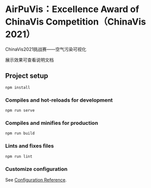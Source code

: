 # AirPuVis：Excellence Award of ChinaVis Competition（ChinaVis 2021）
ChinaVis2021挑战赛——空气污染可视化

展示效果可查看说明文档

## Project setup
```
npm install
```

### Compiles and hot-reloads for development
```
npm run serve
```

### Compiles and minifies for production
```
npm run build
```

### Lints and fixes files
```
npm run lint
```

### Customize configuration
See [Configuration Reference](https://cli.vuejs.org/config/).
